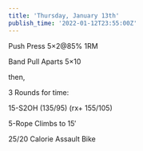 ```yaml
---
title: 'Thursday, January 13th'
publish_time: '2022-01-12T23:55:00Z'
---
```


Push Press 5×2\@85% 1RM

Band Pull Aparts 5×10

then,

3 Rounds for time:

15-S2OH (135/95) (rx+ 155/105)

5-Rope Climbs to 15′

25/20 Calorie Assault Bike
